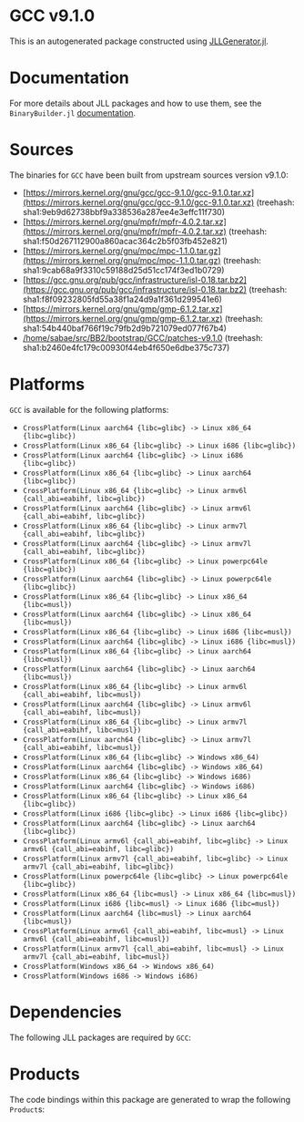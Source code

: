 # GCC v9.1.0
This is an autogenerated package constructed using [JLLGenerator.jl](https://github.com/JuliaPackaging/BinaryBuilder2.jl/tree/main/JLLGenerator.jl).

# Documentation
For more details about JLL packages and how to use them, see the `BinaryBuilder.jl` [documentation](https://docs.binarybuilder.org/stable/jll/).

# Sources
The binaries for `GCC` have been built from upstream sources version v9.1.0:

 - [https://mirrors.kernel.org/gnu/gcc/gcc-9.1.0/gcc-9.1.0.tar.xz](https://mirrors.kernel.org/gnu/gcc/gcc-9.1.0/gcc-9.1.0.tar.xz) (treehash: sha1:9eb9d62738bbf9a338536a287ee4e3effc11f730)
 - [https://mirrors.kernel.org/gnu/mpfr/mpfr-4.0.2.tar.xz](https://mirrors.kernel.org/gnu/mpfr/mpfr-4.0.2.tar.xz) (treehash: sha1:f50d267112900a860acac364c2b5f03fb452e821)
 - [https://mirrors.kernel.org/gnu/mpc/mpc-1.1.0.tar.gz](https://mirrors.kernel.org/gnu/mpc/mpc-1.1.0.tar.gz) (treehash: sha1:9cab68a9f3310c59188d25d51cc174f3ed1b0729)
 - [https://gcc.gnu.org/pub/gcc/infrastructure/isl-0.18.tar.bz2](https://gcc.gnu.org/pub/gcc/infrastructure/isl-0.18.tar.bz2) (treehash: sha1:f8f09232805fd55a38f1a24d9a1f361d299541e6)
 - [https://mirrors.kernel.org/gnu/gmp/gmp-6.1.2.tar.xz](https://mirrors.kernel.org/gnu/gmp/gmp-6.1.2.tar.xz) (treehash: sha1:54b440baf766f19c79fb2d9b721079ed077f67b4)
 - [/home/sabae/src/BB2/bootstrap/GCC/patches-v9.1.0](/home/sabae/src/BB2/bootstrap/GCC/patches-v9.1.0) (treehash: sha1:b2460e4fc179c00930f44eb4f650e6dbe375c737)
# Platforms

`GCC` is available for the following platforms:

 - `CrossPlatform(Linux aarch64 {libc=glibc} -> Linux x86_64 {libc=glibc})`
 - `CrossPlatform(Linux x86_64 {libc=glibc} -> Linux i686 {libc=glibc})`
 - `CrossPlatform(Linux aarch64 {libc=glibc} -> Linux i686 {libc=glibc})`
 - `CrossPlatform(Linux x86_64 {libc=glibc} -> Linux aarch64 {libc=glibc})`
 - `CrossPlatform(Linux x86_64 {libc=glibc} -> Linux armv6l {call_abi=eabihf, libc=glibc})`
 - `CrossPlatform(Linux aarch64 {libc=glibc} -> Linux armv6l {call_abi=eabihf, libc=glibc})`
 - `CrossPlatform(Linux x86_64 {libc=glibc} -> Linux armv7l {call_abi=eabihf, libc=glibc})`
 - `CrossPlatform(Linux aarch64 {libc=glibc} -> Linux armv7l {call_abi=eabihf, libc=glibc})`
 - `CrossPlatform(Linux x86_64 {libc=glibc} -> Linux powerpc64le {libc=glibc})`
 - `CrossPlatform(Linux aarch64 {libc=glibc} -> Linux powerpc64le {libc=glibc})`
 - `CrossPlatform(Linux x86_64 {libc=glibc} -> Linux x86_64 {libc=musl})`
 - `CrossPlatform(Linux aarch64 {libc=glibc} -> Linux x86_64 {libc=musl})`
 - `CrossPlatform(Linux x86_64 {libc=glibc} -> Linux i686 {libc=musl})`
 - `CrossPlatform(Linux aarch64 {libc=glibc} -> Linux i686 {libc=musl})`
 - `CrossPlatform(Linux x86_64 {libc=glibc} -> Linux aarch64 {libc=musl})`
 - `CrossPlatform(Linux aarch64 {libc=glibc} -> Linux aarch64 {libc=musl})`
 - `CrossPlatform(Linux x86_64 {libc=glibc} -> Linux armv6l {call_abi=eabihf, libc=musl})`
 - `CrossPlatform(Linux aarch64 {libc=glibc} -> Linux armv6l {call_abi=eabihf, libc=musl})`
 - `CrossPlatform(Linux x86_64 {libc=glibc} -> Linux armv7l {call_abi=eabihf, libc=musl})`
 - `CrossPlatform(Linux aarch64 {libc=glibc} -> Linux armv7l {call_abi=eabihf, libc=musl})`
 - `CrossPlatform(Linux x86_64 {libc=glibc} -> Windows x86_64)`
 - `CrossPlatform(Linux aarch64 {libc=glibc} -> Windows x86_64)`
 - `CrossPlatform(Linux x86_64 {libc=glibc} -> Windows i686)`
 - `CrossPlatform(Linux aarch64 {libc=glibc} -> Windows i686)`
 - `CrossPlatform(Linux x86_64 {libc=glibc} -> Linux x86_64 {libc=glibc})`
 - `CrossPlatform(Linux i686 {libc=glibc} -> Linux i686 {libc=glibc})`
 - `CrossPlatform(Linux aarch64 {libc=glibc} -> Linux aarch64 {libc=glibc})`
 - `CrossPlatform(Linux armv6l {call_abi=eabihf, libc=glibc} -> Linux armv6l {call_abi=eabihf, libc=glibc})`
 - `CrossPlatform(Linux armv7l {call_abi=eabihf, libc=glibc} -> Linux armv7l {call_abi=eabihf, libc=glibc})`
 - `CrossPlatform(Linux powerpc64le {libc=glibc} -> Linux powerpc64le {libc=glibc})`
 - `CrossPlatform(Linux x86_64 {libc=musl} -> Linux x86_64 {libc=musl})`
 - `CrossPlatform(Linux i686 {libc=musl} -> Linux i686 {libc=musl})`
 - `CrossPlatform(Linux aarch64 {libc=musl} -> Linux aarch64 {libc=musl})`
 - `CrossPlatform(Linux armv6l {call_abi=eabihf, libc=musl} -> Linux armv6l {call_abi=eabihf, libc=musl})`
 - `CrossPlatform(Linux armv7l {call_abi=eabihf, libc=musl} -> Linux armv7l {call_abi=eabihf, libc=musl})`
 - `CrossPlatform(Windows x86_64 -> Windows x86_64)`
 - `CrossPlatform(Windows i686 -> Windows i686)`
# Dependencies
The following JLL packages are required by `GCC`:

# Products

The code bindings within this package are generated to wrap the following `Product`s:
<TODO>

